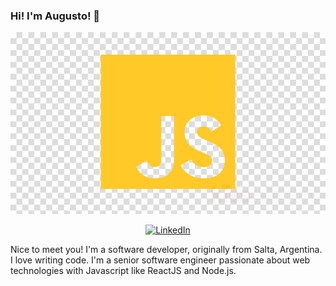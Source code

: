 ### Hi! I'm Augusto! 👋
<p align="center">
<img src="https://raw.githubusercontent.com/AugustoAyala/AugustoAyala/master/header.png" alt="Hi! I'm Augusto! 👋" />
</p>
<p align="center">
<a href="www.linkedin.com/in/augustoanibalayala">
<img src="https://img.shields.io/badge/-LinkedIn-%233781da" alt="LinkedIn"/></a> 
</p>

Nice to meet you! I'm a software developer, originally from Salta, Argentina. I love writing code. I'm a senior software engineer passionate about web technologies with Javascript like ReactJS and Node.js.
<!--
**AugustoAyala/AugustoAyala** is a ✨ _special_ ✨ repository because its `README.md` (this file) appears on your GitHub profile.

Here are some ideas to get you started:

- 🔭 I’m currently working on ...
- 🌱 I’m currently learning ...
- 👯 I’m looking to collaborate on ...
- 🤔 I’m looking for help with ...
- 💬 Ask me about ...
- 📫 How to reach me: ...
- 😄 Pronouns: ...
- ⚡ Fun fact: ...
-->
